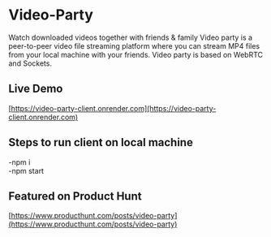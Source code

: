 # Video-Party
Watch downloaded videos together with friends & family
Video party is a peer-to-peer video file streaming platform where you can stream MP4 files from your local machine with your friends. Video party is based on WebRTC and Sockets.

## Live Demo

[https://video-party-client.onrender.com](https://video-party-client.onrender.com)

## Steps to run client on local machine

-npm i  
-npm start  

## Featured on Product Hunt

[https://www.producthunt.com/posts/video-party](https://www.producthunt.com/posts/video-party)
